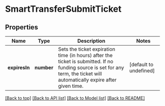 # SmartTransferSubmitTicket

## Properties

|Name | Type | Description | Notes|
|------------ | ------------- | ------------- | -------------|
|**expiresIn** | **number** | Sets the ticket expiration time (in hours) after the ticket is submitted. If no funding source is set for any term, the ticket will automatically expire after given time. | [default to undefined]|




[[Back to top]](#) [[Back to API list]](../../README.md#documentation-for-api-endpoints) [[Back to Model list]](../../README.md#documentation-for-models) [[Back to README]](../../README.md)

